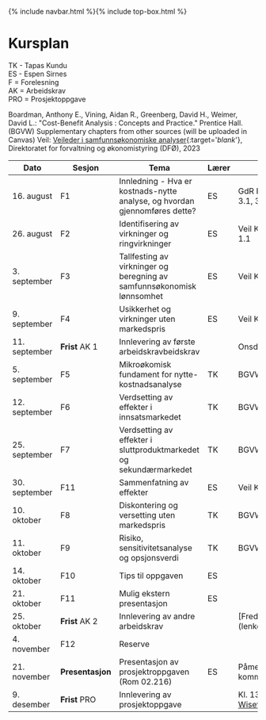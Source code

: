 {% include navbar.html %}{% include top-box.html %}
# Kursplan  

TK - Tapas Kundu      
ES - Espen Sirnes     
F = Forelesning     
AK = Arbeidskrav      
PRO = Prosjektoppgave    
    
Boardman, Anthony E., Vining, Aidan R., Greenberg, David H., Weimer, David L.: "Cost-Benefit Analysis : Concepts and Practice." Prentice Hall. (BGVW)
Supplementary chapters from other sources (will be uploaded in Canvas)
Veil: [Veileder i samfunnsøkonomiske analyser](https://dfo.no/sites/default/files/2023-06/Veileder-i-samfunnsokonomiske-analyser_210623_DFO.pdf){:target='_blank_'}, Direktoratet for forvaltning og økonomistyring (DFØ), 2023          

|Dato <img width=100/>| Sesjon <img width=80/>   | Tema                                                              | Lærer  | Ressurser <img width=200/>  |
|--------|----------------|----------------------------------------------------------------------|-----------|--------------------------------------|
| 16. august|F1   | Innledning - Hva er kostnads-nytte analyse, og hvordan gjennomføres dette? | ES       | GdR Kap 1, Veil Kap. 1, 2, 3.1, 3.2  | 
|26. august |F2  | Identifisering av virkninger og ringvirkninger  | ES | Veil Kap 3.3, 4.3 vedlegg 1.1 |
|3. september|F3  |Tallfesting av virkninger og beregning av samfunnsøkonomisk lønnsomhet | ES | Veil Kap 3.4, 3.5 |
|9. september |F4  | Usikkerhet og virkninger uten markedspris | ES | Veil Kap 4.1, 3.6, 4.4 |
|11. september |**Frist** AK 1  | Innlevering av første arbeidskravbeidskrav |  |Onsdag 11. sept. 1600  |
|5. september|F5  | Mikroøkomisk fundament for nytte-kostnadsanalyse | TK | BGVW kap. 2,3 |
|12. september|F6  | Verdsetting av effekter i innsatsmarkedet   | TK |  BGVW kap. 5  | 
|25. september|F7  | Verdsetting av effekter i sluttproduktmarkedet og sekundærmarkedet | TK |  BGVW kap. 6,7  |
|30. september|F11  | Sammenfatning av effekter  | ES | Veil Kap 3.7, 3.8 |
|10. oktober|F8  | Diskontering  og versetting uten markedspris | TK | BGVW kap. 15  |
|11. oktober |F9  | Risiko, sensitivitetsanalyse og opsjonsverdi | TK |  BGVW kap. 11  |
|14. oktober|F10 | Tips til oppgaven  | ES |  |
|21. oktober|F11 | Mulig ekstern presentasjon  | ES |  |
|25. oktober |**Frist** AK 2  | Innlevering av andre arbeidskrav |  |[Fredag 25. okt. 1600](lenke kommer)  |
|4. november|F12 | Reserve     |    |    |
|21. november |**Presentasjon** | Presentasjon av prosjektroppgaven (Rom 02.216) | ES |Påmeldingsskjema kommer)   |
|9. desember |**Frist** PRO  | Innlevering av prosjektoppgave |  |Kl. 13.00 i [Wiseflow](https://europe.wiseflow.net/){:target='_blank_'}   |





   





